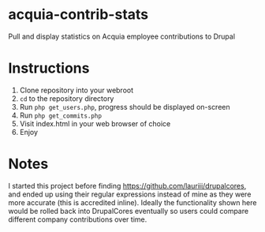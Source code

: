 # acquia-contrib-stats
Pull and display statistics on Acquia employee contributions to Drupal

# Instructions
1. Clone repository into your webroot
1. `cd` to the repository directory
1. Run `php get_users.php`, progress should be displayed on-screen
1. Run `php get_commits.php`
1. Visit index.html in your web browser of choice
1. Enjoy

# Notes
I started this project before finding https://github.com/lauriii/drupalcores, and ended up using their regular expressions instead of mine as they were more accurate (this is accredited inline). Ideally the functionality shown here would be rolled back into DrupalCores eventually so users could compare different company contributions over time.
